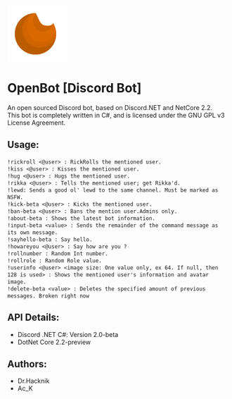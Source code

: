 ![Logo](Logo_Canary_128.png)
# OpenBot [Discord Bot]
An open sourced Discord bot, based on Discord.NET and NetCore 2.2. 
<br>This bot is completely written in C#, and is licensed under the GNU GPL v3 License Agreement. 

## Usage: 

```!warn-beta <@user> : Warns the mentioned user. 
!rickroll <@user> : RickRolls the mentioned user. 
!kiss <@user> : Kisses the mentioned user. 
!hug <@user> : Hugs the mentioned user. 
!rikka <@user> : Tells the mentioned user; get Rikka'd. 
!lewd: Sends a good ol' lewd to the same channel. Must be marked as NSFW. 
!kick-beta <@user> : Kicks the mentioned user. 
!ban-beta <@user> : Bans the mention user.Admins only. 
!about-beta : Shows the latest bot information. 
!input-beta <value> : Sends the remainder of the command message as its own message. 
!sayhello-beta : Say hello. 
!howareyou <@user> : Say how are you ? 
!rollnumber : Random Int number. 
!rollrole : Random Role value. 
!userinfo <@user> <image size: One value only, ex 64. If null, then 128 is used> : Shows the mentioned user's information and avatar image. 
!delete-beta <value> : Deletes the specified amount of previous messages. Broken right now
``` 
## API Details: 
* Discord .NET C#: Version 2.0-beta
* DotNet Core 2.2-preview 

## Authors: 
* Dr.Hacknik
* Ac_K
